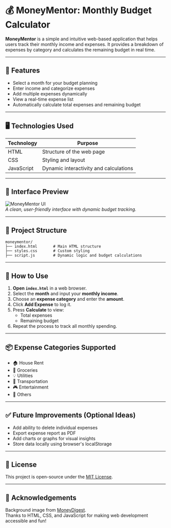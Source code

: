 # 💰 MoneyMentor: Monthly Budget Calculator

**MoneyMentor** is a simple and intuitive web-based application that helps users track their monthly income and expenses. It provides a breakdown of expenses by category and calculates the remaining budget in real time.

---

## 🚀 Features

- Select a month for your budget planning
- Enter income and categorize expenses
- Add multiple expenses dynamically
- View a real-time expense list
- Automatically calculate total expenses and remaining budget

---

## 🖥️ Technologies Used

| Technology | Purpose |
|------------|---------|
| HTML | Structure of the web page |
| CSS | Styling and layout |
| JavaScript | Dynamic interactivity and calculations |

---

## 📸 Interface Preview

![MoneyMentor UI](https://www.moneydigest.com/img/gallery/heres-how-much-money-really-exists-in-the-world/l-intro-1704559079.jpg)  
*A clean, user-friendly interface with dynamic budget tracking.*

---

## 📁 Project Structure

```
moneymentor/
├── index.html       # Main HTML structure
├── styles.css       # Custom styling
├── script.js        # Dynamic logic and budget calculations
```

---

## 🔧 How to Use

1. **Open `index.html`** in a web browser.
2. Select the **month** and input your **monthly income**.
3. Choose an **expense category** and enter the **amount**.
4. Click **Add Expense** to log it.
5. Press **Calculate** to view:
   - Total expenses
   - Remaining budget
6. Repeat the process to track all monthly spending.

---

## 📦 Expense Categories Supported

- 🏠 House Rent
- 🛒 Groceries
- 💡 Utilities
- 🚗 Transportation
- 🎮 Entertainment
- 🧾 Others

---

## ✅ Future Improvements (Optional Ideas)

- Add ability to delete individual expenses
- Export expense report as PDF
- Add charts or graphs for visual insights
- Store data locally using browser's localStorage

---

## 📄 License

This project is open-source under the [MIT License](LICENSE).

---

## 🙌 Acknowledgements

Background image from [MoneyDigest](https://www.moneydigest.com).  
Thanks to HTML, CSS, and JavaScript for making web development accessible and fun!
